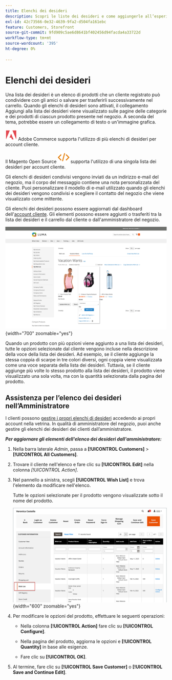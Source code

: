 ```yaml
---
title: Elenchi dei desideri
description: Scopri le liste dei desideri e come aggiungerle all’esperienza di acquisto e promuovere più vendite.
exl-id: 42c73566-0e32-4639-9fa2-d504fa161ebc
feature: Customers, Storefront
source-git-commit: 9fd909c5ae6d8641bf402456d94facda4a33722d
workflow-type: tm+mt
source-wordcount: '395'
ht-degree: 0%

---
```


# Elenchi dei desideri

Una lista dei desideri è un elenco di prodotti che un cliente registrato può condividere con gli amici o salvare per trasferirli successivamente nel carrello. Quando gli elenchi di desideri sono attivati, il collegamento Aggiungi alla lista dei desideri viene visualizzato sulle pagine delle categorie e dei prodotti di ciascun prodotto presente nel negozio. A seconda del tema, potrebbe essere un collegamento di testo o un&#39;immagine grafica.

![Adobe Commerce](../assets/adobe-logo.svg) Adobe Commerce supporta l&#39;utilizzo di più elenchi di desideri per account cliente.

Il Magento Open Source ![Magento Open Source](../assets/open-source.svg) supporta l&#39;utilizzo di una singola lista dei desideri per account cliente.

Gli elenchi di desideri condivisi vengono inviati da un indirizzo e-mail del negozio, ma il corpo del messaggio contiene una nota personalizzata del cliente. Puoi personalizzare il modello di e-mail utilizzato quando gli elenchi dei desideri vengono condivisi e scegliere il contatto del negozio che viene visualizzato come mittente.

Gli elenchi dei desideri possono essere aggiornati dal dashboard dell&#39;[account cliente](../customers/account-dashboard.md). Gli elementi possono essere aggiunti o trasferiti tra la lista dei desideri e il carrello dal cliente o dall&#39;amministratore del negozio.

![Vetrina di esempio - Elenco desideri](./assets/storefront-my-wishlist.png){width="700" zoomable="yes"}

Quando un prodotto con più opzioni viene aggiunto a una lista dei desideri, tutte le opzioni selezionate dal cliente vengono incluse nella descrizione della voce della lista dei desideri. Ad esempio, se il cliente aggiunge la stessa coppia di scarpe in tre colori diversi, ogni coppia viene visualizzata come una voce separata della lista dei desideri. Tuttavia, se il cliente aggiunge più volte lo stesso prodotto alla lista dei desideri, il prodotto viene visualizzato una sola volta, ma con la quantità selezionata dalla pagina del prodotto.

## Assistenza per l’elenco dei desideri nell’Amministratore

I clienti possono [gestire i propri elenchi di desideri](wishlist-storefront.md) accedendo ai propri account nella vetrina. In qualità di amministratore del negozio, puoi anche gestire gli elenchi dei desideri dei clienti dall’amministratore.

**_Per aggiornare gli elementi dell&#39;elenco dei desideri dall&#39;amministratore:_**

1. Nella barra laterale _Admin_, passa a **[!UICONTROL Customers]** > **[!UICONTROL All Customers]**.

1. Trovare il cliente nell&#39;elenco e fare clic su **[!UICONTROL Edit]** nella colonna _[!UICONTROL Action]_.

1. Nel pannello a sinistra, scegli **[!UICONTROL Wish List]** e trova l&#39;elemento da modificare nell&#39;elenco.

   Tutte le opzioni selezionate per il prodotto vengono visualizzate sotto il nome del prodotto.

   ![Amministratore Commerce - elenco desideri cliente](./assets/customer-wishlist-edit-admin.png){width="600" zoomable="yes"}

1. Per modificare le opzioni del prodotto, effettuare le seguenti operazioni:

   - Nella colonna **[!UICONTROL Action]** fare clic su **[!UICONTROL Configure]**.

   - Nella pagina del prodotto, aggiorna le opzioni e **[!UICONTROL Quantity]** in base alle esigenze.

   - Fare clic su **[!UICONTROL OK]**.

1. Al termine, fare clic su **[!UICONTROL Save Customer]** o **[!UICONTROL Save and Continue Edit]**.
